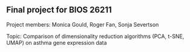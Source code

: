 ## Final project for BIOS 26211
Project members: Monica Gould, Roger Fan, Sonja Severtson

Topic: Comparison of dimensionality reduction algorithms (PCA, t-SNE, UMAP) on asthma gene expression data

